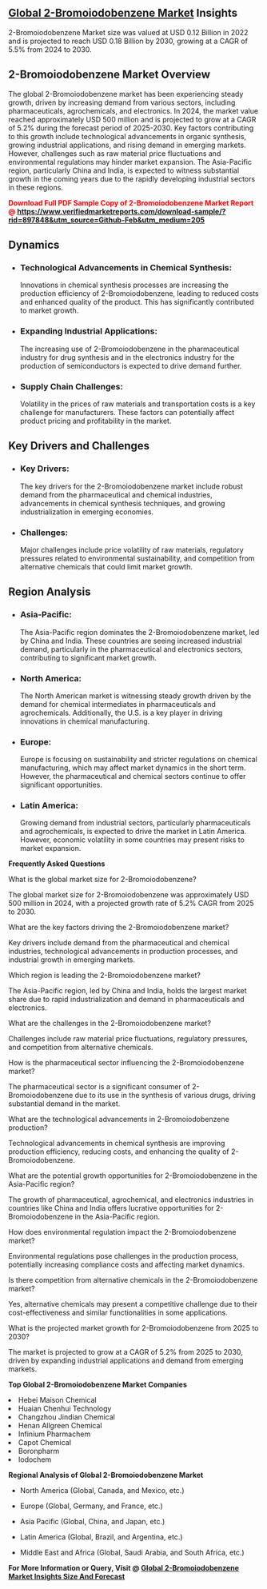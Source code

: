 <h2><a href="https://www.verifiedmarketreports.com/download-sample/?rid=897848&amp;utm_source=Github&amp;utm_medium=205" target="_blank">Global 2-Bromoiodobenzene Market</a> Insights</h2><p>2-Bromoiodobenzene Market size was valued at USD 0.12 Billion in 2022 and is projected to reach USD 0.18 Billion by 2030, growing at a CAGR of 5.5% from 2024 to 2030.</p><p> <h2>2-Bromoiodobenzene Market Overview</h2> <p>The global 2-Bromoiodobenzene market has been experiencing steady growth, driven by increasing demand from various sectors, including pharmaceuticals, agrochemicals, and electronics. In 2024, the market value reached approximately USD 500 million and is projected to grow at a CAGR of 5.2% during the forecast period of 2025-2030. Key factors contributing to this growth include technological advancements in organic synthesis, growing industrial applications, and rising demand in emerging markets. However, challenges such as raw material price fluctuations and environmental regulations may hinder market expansion. The Asia-Pacific region, particularly China and India, is expected to witness substantial growth in the coming years due to the rapidly developing industrial sectors in these regions.</p> <p><strong><p><span class=""><span style="color: #ff0000;"><strong>Download Full PDF Sample Copy of 2-Bromoiodobenzene Market Report</strong> @ </span><a href="https://www.verifiedmarketreports.com/download-sample/?rid=897848&amp;utm_source=Github-Feb&amp;utm_medium=205" target="_blank">https://www.verifiedmarketreports.com/download-sample/?rid=897848&amp;utm_source=Github-Feb&amp;utm_medium=205</a></span></p></strong></p> <h2>Dynamics</h2> <ul> <li><h3>Technological Advancements in Chemical Synthesis:</h3> Innovations in chemical synthesis processes are increasing the production efficiency of 2-Bromoiodobenzene, leading to reduced costs and enhanced quality of the product. This has significantly contributed to market growth.</li> <li><h3>Expanding Industrial Applications:</h3> The increasing use of 2-Bromoiodobenzene in the pharmaceutical industry for drug synthesis and in the electronics industry for the production of semiconductors is expected to drive demand further.</li> <li><h3>Supply Chain Challenges:</h3> Volatility in the prices of raw materials and transportation costs is a key challenge for manufacturers. These factors can potentially affect product pricing and profitability in the market.</li> </ul> <h2>Key Drivers and Challenges</h2> <ul> <li><h3>Key Drivers:</h3> The key drivers for the 2-Bromoiodobenzene market include robust demand from the pharmaceutical and chemical industries, advancements in chemical synthesis techniques, and growing industrialization in emerging economies.</li> <li><h3>Challenges:</h3> Major challenges include price volatility of raw materials, regulatory pressures related to environmental sustainability, and competition from alternative chemicals that could limit market growth.</li> </ul> <h2>Region Analysis</h2> <ul> <li><h3>Asia-Pacific:</h3> The Asia-Pacific region dominates the 2-Bromoiodobenzene market, led by China and India. These countries are seeing increased industrial demand, particularly in the pharmaceutical and electronics sectors, contributing to significant market growth.</li> <li><h3>North America:</h3> The North American market is witnessing steady growth driven by the demand for chemical intermediates in pharmaceuticals and agrochemicals. Additionally, the U.S. is a key player in driving innovations in chemical manufacturing.</li> <li><h3>Europe:</h3> Europe is focusing on sustainability and stricter regulations on chemical manufacturing, which may affect market dynamics in the short term. However, the pharmaceutical and chemical sectors continue to offer significant opportunities.</li> <li><h3>Latin America:</h3> Growing demand from industrial sectors, particularly pharmaceuticals and agrochemicals, is expected to drive the market in Latin America. However, economic volatility in some countries may present risks to market expansion.</li> </ul> <p><strong>Frequently Asked Questions</strong></p> <p>What is the global market size for 2-Bromoiodobenzene?</p> <p>The global market size for 2-Bromoiodobenzene was approximately USD 500 million in 2024, with a projected growth rate of 5.2% CAGR from 2025 to 2030.</p> <p>What are the key factors driving the 2-Bromoiodobenzene market?</p> <p>Key drivers include demand from the pharmaceutical and chemical industries, technological advancements in production processes, and industrial growth in emerging markets.</p> <p>Which region is leading the 2-Bromoiodobenzene market?</p> <p>The Asia-Pacific region, led by China and India, holds the largest market share due to rapid industrialization and demand in pharmaceuticals and electronics.</p> <p>What are the challenges in the 2-Bromoiodobenzene market?</p> <p>Challenges include raw material price fluctuations, regulatory pressures, and competition from alternative chemicals.</p> <p>How is the pharmaceutical sector influencing the 2-Bromoiodobenzene market?</p> <p>The pharmaceutical sector is a significant consumer of 2-Bromoiodobenzene due to its use in the synthesis of various drugs, driving substantial demand in the market.</p> <p>What are the technological advancements in 2-Bromoiodobenzene production?</p> <p>Technological advancements in chemical synthesis are improving production efficiency, reducing costs, and enhancing the quality of 2-Bromoiodobenzene.</p> <p>What are the potential growth opportunities for 2-Bromoiodobenzene in the Asia-Pacific region?</p> <p>The growth of pharmaceutical, agrochemical, and electronics industries in countries like China and India offers lucrative opportunities for 2-Bromoiodobenzene in the Asia-Pacific region.</p> <p>How does environmental regulation impact the 2-Bromoiodobenzene market?</p> <p>Environmental regulations pose challenges in the production process, potentially increasing compliance costs and affecting market dynamics.</p> <p>Is there competition from alternative chemicals in the 2-Bromoiodobenzene market?</p> <p>Yes, alternative chemicals may present a competitive challenge due to their cost-effectiveness and similar functionalities in some applications.</p> <p>What is the projected market growth for 2-Bromoiodobenzene from 2025 to 2030?</p> <p>The market is projected to grow at a CAGR of 5.2% from 2025 to 2030, driven by expanding industrial applications and demand from emerging markets.</p> </p><p><strong>Top Global 2-Bromoiodobenzene Market Companies</strong></p><div data-test-id=""><p><li>Hebei Maison Chemical</li><li> Huaian Chenhui Technology</li><li> Changzhou Jindian Chemical</li><li> Henan Allgreen Chemical</li><li> Infinium Pharmachem</li><li> Capot Chemical</li><li> Boronpharm</li><li> Iodochem</li></p><div><strong>Regional Analysis of&nbsp;Global 2-Bromoiodobenzene Market</strong></div><ul><li dir="ltr"><p dir="ltr">North America&nbsp;(Global, Canada, and Mexico, etc.)</p></li><li dir="ltr"><p dir="ltr">Europe (Global, Germany, and France, etc.)</p></li><li dir="ltr"><p dir="ltr">Asia Pacific&nbsp;(Global, China, and Japan, etc.)</p></li><li dir="ltr"><p dir="ltr">Latin America&nbsp;(Global, Brazil, and Argentina, etc.)</p></li><li dir="ltr">Middle East and Africa&nbsp;(Global, Saudi Arabia, and South Africa, etc.)</li></ul><p><strong>For More Information or Query, Visit @&nbsp;</strong><strong><a href="https://www.verifiedmarketreports.com/product/2-bromoiodobenzene-market/?utm_source=Github&amp;utm_medium=205" target="_blank">Global 2-Bromoiodobenzene Market Insights Size And Forecast</a></strong></p></div>
